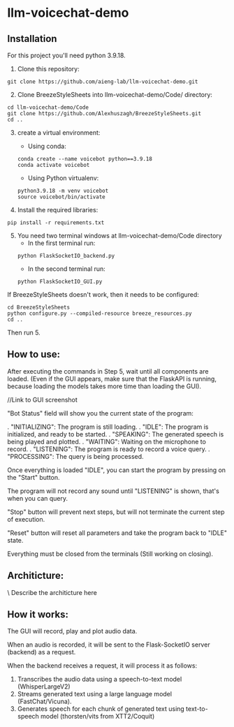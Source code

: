 # llm-voicechat-demo

## Installation

For this project you'll need python 3.9.18.

1. Clone this repository:
```
git clone https://github.com/aieng-lab/llm-voicechat-demo.git
```

2. Clone BreezeStyleSheets into llm-voicechat-demo/Code/ directory:
```
cd llm-voicechat-demo/Code
git clone https://github.com/Alexhuszagh/BreezeStyleSheets.git
cd ..
```

3. create a virtual environment:
   - Using conda:
   ```
   conda create --name voicebot python==3.9.18
   conda activate voicebot
   ```
   
   - Using Python virtualenv:
   ```
   python3.9.18 -m venv voicebot
   source voicebot/bin/activate
   ```
   
4. Install the required libraries:
```
pip install -r requirements.txt
```

5. You need two terminal windows at llm-voicechat-demo/Code directory
    - In the first terminal run:
    ```
    python FlaskSocketIO_backend.py
    ```
    - In the second terminal run:
    ```
    python FlaskSocketIO_GUI.py
    ```

If BreezeStyleSheets doesn't work, then it needs to be configured:
   ```
   cd BreezeStyleSheets
   python configure.py --compiled-resource breeze_resources.py
   cd ..
   ```
Then run 5.


## How to use:

After executing the commands in Step 5, wait until all components are loaded.
(Even if the GUI appears, make sure that the FlaskAPI is running, because loading the models takes more time than loading the GUI).

//Link to GUI screenshot

"Bot Status" field will show you the current state of the program:

   . "INITIALIZING": The program is still loading.
   . "IDLE": The program is initialized, and ready to be started.
   . "SPEAKING": The generated speech is being played and plotted.
   . "WAITING": Waiting on the microphone to record.
   . "LISTENING": The program is ready to record a voice query.
   . "PROCESSING": The query is being processed.

Once everything is loaded "IDLE", you can start the program by pressing on the "Start" button.

The program will not record any sound until "LISTENING" is shown, that's when you can query.

"Stop" button will prevent next steps, but will not terminate the current step of execution.

"Reset" button will reset all parameters and take the program back to "IDLE" state.

Everything must be closed from the terminals (Still working on closing).



## Architicture:
\\ Describe the architicture here

## How it works:

The GUI will record, play and plot audio data.

When an audio is recorded, it will be sent to the Flask-SocketIO server (backend) as a request.

When the backend receives a request, it will process it as follows:

1. Transcribes the audio data using a speech-to-text model (WhisperLargeV2)
2. Streams generated text using a large language model (FastChat/Vicuna).
3. Generates speech for each chunk of generated text using text-to-speech model (thorsten/vits from XTT2/Coquit)



